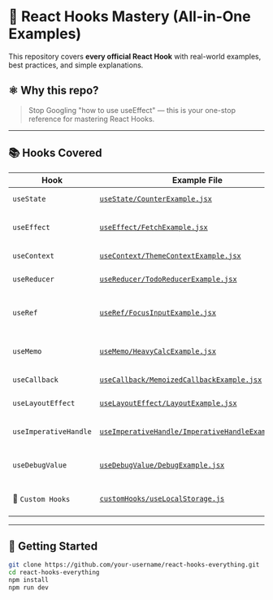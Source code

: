# 🧠 React Hooks Mastery (All-in-One Examples)

This repository covers **every official React Hook** with real-world examples, best practices, and simple explanations.

## ⚛️ Why this repo?

> Stop Googling "how to use useEffect" — this is your one-stop reference for mastering React Hooks.

---

## 📚 Hooks Covered

| Hook               | Example File                                             | Description                             |
|--------------------|----------------------------------------------------------|------------------------------------------|
| `useState`         | [`useState/CounterExample.jsx`](./src/hooks/useState)    | Basic state handling                     |
| `useEffect`        | [`useEffect/FetchExample.jsx`](./src/hooks/useEffect)    | Side effects like API calls              |
| `useContext`       | [`useContext/ThemeContextExample.jsx`](./src/hooks/useContext) | App-wide data sharing             |
| `useReducer`       | [`useReducer/TodoReducerExample.jsx`](./src/hooks/useReducer) | Complex state logic                |
| `useRef`           | [`useRef/FocusInputExample.jsx`](./src/hooks/useRef)     | Persisting values without re-renders     |
| `useMemo`          | [`useMemo/HeavyCalcExample.jsx`](./src/hooks/useMemo)    | Memoizing expensive calculations         |
| `useCallback`      | [`useCallback/MemoizedCallbackExample.jsx`](./src/hooks/useCallback) | Memoizing functions           |
| `useLayoutEffect`  | [`useLayoutEffect/LayoutExample.jsx`](./src/hooks/useLayoutEffect) | Sync layout updates         |
| `useImperativeHandle` | [`useImperativeHandle/ImperativeHandleExample.jsx`](./src/hooks/useImperativeHandle) | Exposing child methods |
| `useDebugValue`    | [`useDebugValue/DebugExample.jsx`](./src/hooks/useDebugValue) | Debugging custom hooks          |
| 🧪 `Custom Hooks`  | [`customHooks/useLocalStorage.js`](./src/hooks/customHooks) | Reusable logic across components |

---

## 🚀 Getting Started

```bash
git clone https://github.com/your-username/react-hooks-everything.git
cd react-hooks-everything
npm install
npm run dev
